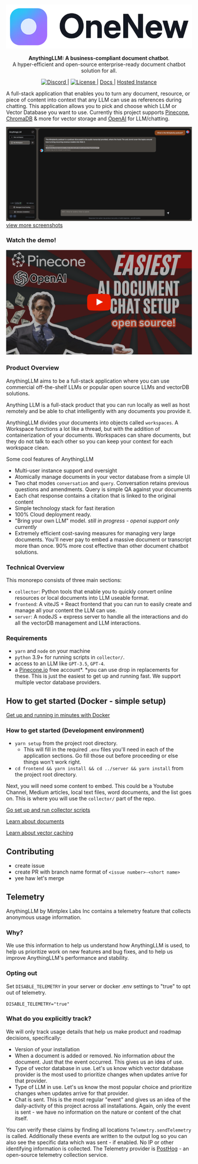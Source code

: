<p align="center">
  <a href="https://useanything.com"><img src="https://github.com/Mintplex-Labs/anything-llm/blob/master/images/wordmark.png?raw=true" alt="AnythingLLM logo"></a>
</p>

<p align="center">
    <b>AnythingLLM: A business-compliant document chatbot</b>. <br />
    A hyper-efficient and open-source enterprise-ready document chatbot solution for all.
</p>

<p align="center">
  <a href="https://discord.gg/6UyHPeGZAC" target="_blank">
      <img src="https://dcbadge.vercel.app/api/server/6UyHPeGZAC?compact=true&style=flat" alt="Discord">
  </a> |
  <a href="https://github.com/Mintplex-Labs/anything-llm/blob/master/LICENSE" target="_blank">
      <img src="https://img.shields.io/static/v1?label=license&message=MIT&color=white" alt="License">
  </a> |
  <a href="https://docs.useanything.com" target="_blank">
    Docs
  </a> |
   <a href="https://my.mintplexlabs.com/aio-checkout?product=anythingllm" target="_blank">
    Hosted Instance
  </a>
</p>

A full-stack application that enables you to turn any document, resource, or piece of content into context that any LLM can use as references during chatting. This application allows you to pick and choose which LLM or Vector Database you want to use. Currently this project supports [Pinecone](https://pinecone.io), [ChromaDB](https://trychroma.com) & more for vector storage and [OpenAI](https://openai.com) for LLM/chatting.


![Chatting](/images/screenshots/chat.png)
[view more screenshots](/images/screenshots/SCREENSHOTS.md)

### Watch the demo!

[![Watch the video](/images/youtube.png)](https://youtu.be/0vZ69AIP_hM)


### Product Overview
AnythingLLM aims to be a full-stack application where you can use commercial off-the-shelf LLMs or popular open source LLMs and vectorDB solutions.

Anything LLM is a full-stack product that you can run locally as well as host remotely and be able to chat intelligently with any documents you provide it.

AnythingLLM divides your documents into objects called `workspaces`. A Workspace functions a lot like a thread, but with the addition of containerization of your documents. Workspaces can share documents, but they do not talk to each other so you can keep your context for each workspace clean.

Some cool features of AnythingLLM
- Multi-user instance support and oversight
- Atomically manage documents in your vector database from a simple UI
- Two chat modes `conversation` and `query`. Conversation retains previous questions and amendments. Query is simple QA against your documents
- Each chat response contains a citation that is linked to the original content
- Simple technology stack for fast iteration
- 100% Cloud deployment ready.
- "Bring your own LLM" model. _still in progress - openai support only currently_
- Extremely efficient cost-saving measures for managing very large documents. You'll never pay to embed a massive document or transcript more than once. 90% more cost effective than other document chatbot solutions.

### Technical Overview
This monorepo consists of three main sections:
- `collector`: Python tools that enable you to quickly convert online resources or local documents into LLM useable format.
- `frontend`: A viteJS + React frontend that you can run to easily create and manage all your content the LLM can use.
- `server`: A nodeJS + express server to handle all the interactions and do all the vectorDB management and LLM interactions.

### Requirements
- `yarn` and `node` on your machine
- `python` 3.9+ for running scripts in `collector/`.
- access to an LLM like `GPT-3.5`, `GPT-4`.
- a [Pinecone.io](https://pinecone.io) free account*.
*you can use drop in replacements for these. This is just the easiest to get up and running fast. We support multiple vector database providers.

## How to get started (Docker - simple setup)
[Get up and running in minutes with Docker](./docker/HOW_TO_USE_DOCKER.md)


### How to get started (Development environment)
- `yarn setup` from the project root directory.
  - This will fill in the required `.env` files you'll need in each of the application sections. Go fill those out before proceeding or else things won't work right.
- `cd frontend && yarn install && cd ../server && yarn install` from the project root directory.
 

Next, you will need some content to embed. This could be a Youtube Channel, Medium articles, local text files, word documents, and the list goes on. This is where you will use the `collector/` part of the repo.

[Go set up and run collector scripts](./collector/README.md)

[Learn about documents](./server/storage/documents/DOCUMENTS.md)

[Learn about vector caching](./server/storage/vector-cache/VECTOR_CACHE.md)

## Contributing
- create issue
- create PR with branch name format of `<issue number>-<short name>`
- yee haw let's merge

## Telemetry
AnythingLLM by Mintplex Labs Inc contains a telemetry feature that collects anonymous usage information.

### Why?
We use this information to help us understand how AnythingLLM is used, to help us prioritize work on new features and bug fixes, and to help us improve AnythingLLM's performance and stability.

### Opting out
Set `DISABLE_TELEMETRY` in your server or docker .env settings to "true" to opt out of telemetry.

```
DISABLE_TELEMETRY="true"
```

### What do you explicitly track?
We will only track usage details that help us make product and roadmap decisions, specifically:
- Version of your installation
- When a document is added or removed. No information _about_ the document. Just that the event occurred. This gives us an idea of use.
- Type of vector database in use. Let's us know which vector database provider is the most used to prioritize changes when updates arrive for that provider.
- Type of LLM in use. Let's us know the most popular choice and prioritize changes when updates arrive for that provider.
- Chat is sent. This is the most regular "event" and gives us an idea of the daily-activity of this project across all installations. Again, only the event is sent - we have no information on the nature or content of the chat itself.

You can verify these claims by finding all locations `Telemetry.sendTelemetry` is called. Additionally these events are written to the output log so you can also see the specific data which was sent - if enabled. No IP or other identifying information is collected. The Telemetry provider is [PostHog](https://posthog.com/) - an open-source telemetry collection service.